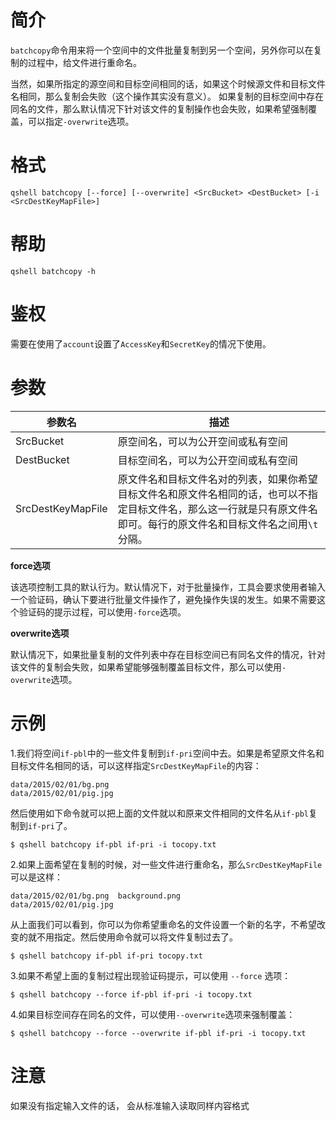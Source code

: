 # 简介

`batchcopy`命令用来将一个空间中的文件批量复制到另一个空间，另外你可以在复制的过程中，给文件进行重命名。

当然，如果所指定的源空间和目标空间相同的话，如果这个时候源文件和目标文件名相同，那么复制会失败（这个操作其实没有意义）。
如果复制的目标空间中存在同名的文件，那么默认情况下针对该文件的复制操作也会失败，如果希望强制覆盖，可以指定`-overwrite`选项。

# 格式

```
qshell batchcopy [--force] [--overwrite] <SrcBucket> <DestBucket> [-i <SrcDestKeyMapFile>]
```

# 帮助
```
qshell batchcopy -h
```

# 鉴权

需要在使用了`account`设置了`AccessKey`和`SecretKey`的情况下使用。

# 参数

|参数名|描述|
|---------|-----------|
|SrcBucket|原空间名，可以为公开空间或私有空间|
|DestBucket|目标空间名，可以为公开空间或私有空间|
|SrcDestKeyMapFile|原文件名和目标文件名对的列表，如果你希望目标文件名和原文件名相同的话，也可以不指定目标文件名，那么这一行就是只有原文件名即可。每行的原文件名和目标文件名之间用`\t`分隔。|

**force选项**

该选项控制工具的默认行为。默认情况下，对于批量操作，工具会要求使用者输入一个验证码，确认下要进行批量文件操作了，避免操作失误的发生。如果不需要这个验证码的提示过程，可以使用`-force`选项。

**overwrite选项**

默认情况下，如果批量复制的文件列表中存在目标空间已有同名文件的情况，针对该文件的复制会失败，如果希望能够强制覆盖目标文件，那么可以使用`-overwrite`选项。

# 示例

1.我们将空间`if-pbl`中的一些文件复制到`if-pri`空间中去。如果是希望原文件名和目标文件名相同的话，可以这样指定`SrcDestKeyMapFile`的内容：

```
data/2015/02/01/bg.png
data/2015/02/01/pig.jpg
```

然后使用如下命令就可以把上面的文件就以和原来文件相同的文件名从`if-pbl`复制到`if-pri`了。

```
$ qshell batchcopy if-pbl if-pri -i tocopy.txt
```

2.如果上面希望在复制的时候，对一些文件进行重命名，那么`SrcDestKeyMapFile`可以是这样：

```
data/2015/02/01/bg.png	background.png
data/2015/02/01/pig.jpg

```
从上面我们可以看到，你可以为你希望重命名的文件设置一个新的名字，不希望改变的就不用指定。然后使用命令就可以将文件复制过去了。

```
$ qshell batchcopy if-pbl if-pri tocopy.txt
```

3.如果不希望上面的复制过程出现验证码提示，可以使用 `--force` 选项：

```
$ qshell batchcopy --force if-pbl if-pri -i tocopy.txt
```

4.如果目标空间存在同名的文件，可以使用`--overwrite`选项来强制覆盖：

```
$ qshell batchcopy --force --overwrite if-pbl if-pri -i tocopy.txt
```

# 注意

如果没有指定输入文件的话， 会从标准输入读取同样内容格式

